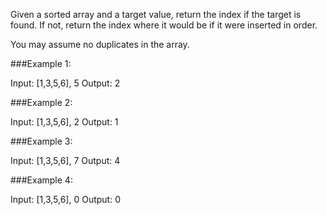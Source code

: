 Given a sorted array and a target value, return the index if the target is found. If not, return the index where it would be if it were inserted in order.

You may assume no duplicates in the array.

###Example 1:

Input: [1,3,5,6], 5
Output: 2

###Example 2:

Input: [1,3,5,6], 2
Output: 1

###Example 3:

Input: [1,3,5,6], 7
Output: 4

###Example 4:

Input: [1,3,5,6], 0
Output: 0